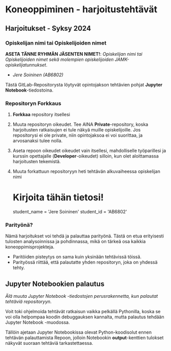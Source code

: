 
# Koneoppiminen - harjoitustehtävät

## Harjoitukset - Syksy 2024

### Opiskelijan nimi tai Opiskelijoiden nimet 

**ASETA TÄNNE RYHMÄN JÄSENTEN NIMET!**: *Opiskelijan nimi tai Opiskelijoiden nimet sekä molempien opiskelijoiden JAMK-opiskelijatunnukset*.

* *Jere Soininen (AB6802)*

Tästä GitLab-Repositorysta löytyvät opintojakson tehtävien pohjat **Jupyter Notebook**-tiedostoina. 

### Repositoryn Forkkaus

1. **Forkkaa** repository itsellesi 
2. Muuta repositoryn oikeudet. Tee AINA **Private**-repository, koska harjoitusten ratkaisujen ei tule näkyä muille opiskelijoille. Jos repositorysi ei ole private, niin opintojaksoa ei voi suorittaa, ja arvosanaksi tulee nolla.
3. Aseta repoon oikeudet oikeudet vain itsellesi, mahdolliselle työparillesi ja kurssin opettajalle (**Developer**-oikeudet) silloin, kun olet aloittamassa harjoitusten tekemistä.
4. Muuta forkattuun repositoryyn heti tehtävän alkuvaiheessa opiskelijan nimi


    # Kirjoita tähän tietosi!
    student_name = 'Jere Soininen'
    student_id = 'AB6802'

### Parityönä?

Nämä harjoitukset voi tehdä ja palauttaa parityönä. Tästä on etua erityisesti tulosten analysoinnissa ja pohdinnassa,
mikä on tärkeä osa kaikkia koneoppimisprojekteja. 
* Paritöiden pisteytys on sama kuin yksinään tehtävissä töissä.
* Parityössä riittää, että palautatte yhden repositoryn, joka on yhdessä tehty.

## Jupyter Notebookien palautus

*Älä muuta Jupyter Notebook -tiedostojen perusrakennetta, kun palautat tehtäviä repositoryyn.*

Voit toki ohjelmoida tehtävät ratkaisun vaikka pelkällä Pythonilla, 
koska se voi olla helpompaa koodin debuggauksen kannalta, 
mutta palautus tehdään Jupyter Notebook -muodossa.

Tällöin ajetaan Jupyter Notebookissa olevat Python-koodisolut ennen tehtävän palauttamista Repoon, 
jolloin Notebookin **output**-kenttien tulokset näkyvät
suoraan tehtäviä tarkastettaessa.


